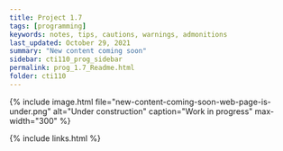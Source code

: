 ```yaml
---
title: Project 1.7
tags: [programming]
keywords: notes, tips, cautions, warnings, admonitions
last_updated: October 29, 2021
summary: "New content coming soon"
sidebar: cti110_prog_sidebar
permalink: prog_1.7_Readme.html
folder: cti110
---
```


{% include image.html file="new-content-coming-soon-web-page-is-under.png" alt="Under construction" caption="Work in progress" max-width="300" %}


{% include links.html %}

